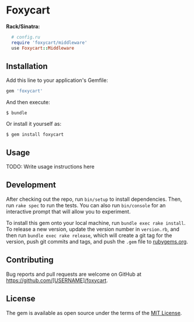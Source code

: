 # Foxycart


__Rack/Sinatra:__

```ruby
  # config.ru
  require 'foxycart/middleware'
  use Foxycart::Middleware
```

## Installation

Add this line to your application's Gemfile:

```ruby
gem 'foxycart'
```

And then execute:

`$ bundle`

Or install it yourself as:

`$ gem install foxycart`

## Usage

TODO: Write usage instructions here

## Development

After checking out the repo, run `bin/setup` to install dependencies. Then, run `rake spec` to run the tests. You can also run `bin/console` for an interactive prompt that will allow you to experiment.

To install this gem onto your local machine, run `bundle exec rake install`. To release a new version, update the version number in `version.rb`, and then run `bundle exec rake release`, which will create a git tag for the version, push git commits and tags, and push the `.gem` file to [rubygems.org](https://rubygems.org).

## Contributing

Bug reports and pull requests are welcome on GitHub at https://github.com/[USERNAME]/foxycart.


## License

The gem is available as open source under the terms of the [MIT License](http://opensource.org/licenses/MIT).
